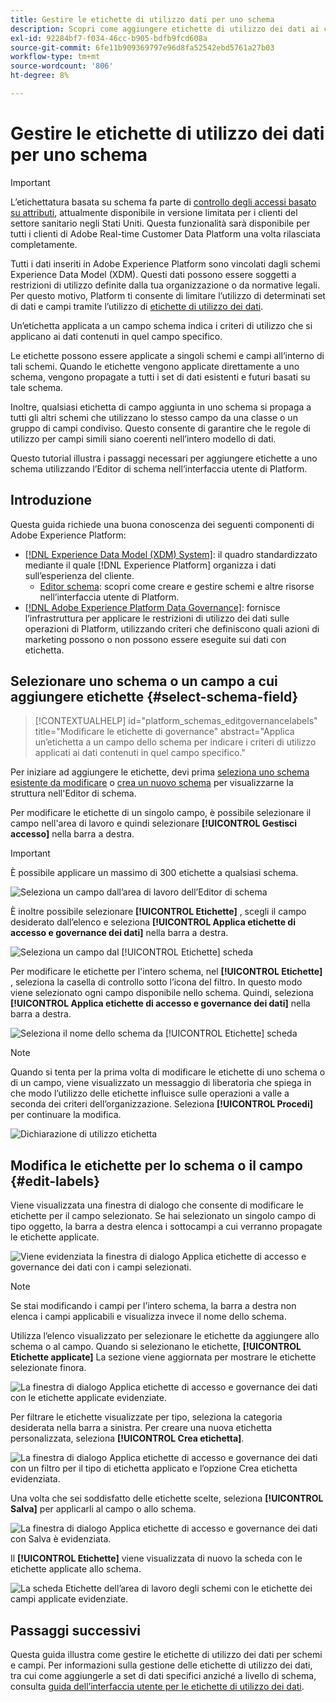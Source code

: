 ```yaml
---
title: Gestire le etichette di utilizzo dati per uno schema
description: Scopri come aggiungere etichette di utilizzo dei dati ai campi dello schema Experience Data Model (XDM) nell’interfaccia utente di Adobe Experience Platform.
exl-id: 92284bf7-f034-46cc-b905-bdfb9fcd608a
source-git-commit: 6fe11b909369797e96d8fa52542ebd5761a27b03
workflow-type: tm+mt
source-wordcount: '806'
ht-degree: 8%

---
```


# Gestire le etichette di utilizzo dei dati per uno schema

>[!IMPORTANT]
>
>L’etichettatura basata su schema fa parte di [controllo degli accessi basato su attributi](../../access-control/abac/overview.md), attualmente disponibile in versione limitata per i clienti del settore sanitario negli Stati Uniti. Questa funzionalità sarà disponibile per tutti i clienti di Adobe Real-time Customer Data Platform una volta rilasciata completamente.

Tutti i dati inseriti in Adobe Experience Platform sono vincolati dagli schemi Experience Data Model (XDM). Questi dati possono essere soggetti a restrizioni di utilizzo definite dalla tua organizzazione o da normative legali. Per questo motivo, Platform ti consente di limitare l’utilizzo di determinati set di dati e campi tramite l’utilizzo di [etichette di utilizzo dei dati](../../data-governance/labels/overview.md).

Un’etichetta applicata a un campo schema indica i criteri di utilizzo che si applicano ai dati contenuti in quel campo specifico.

Le etichette possono essere applicate a singoli schemi e campi all’interno di tali schemi. Quando le etichette vengono applicate direttamente a uno schema, vengono propagate a tutti i set di dati esistenti e futuri basati su tale schema.

Inoltre, qualsiasi etichetta di campo aggiunta in uno schema si propaga a tutti gli altri schemi che utilizzano lo stesso campo da una classe o un gruppo di campi condiviso. Questo consente di garantire che le regole di utilizzo per campi simili siano coerenti nell’intero modello di dati.

Questo tutorial illustra i passaggi necessari per aggiungere etichette a uno schema utilizzando l’Editor di schema nell’interfaccia utente di Platform.

## Introduzione

Questa guida richiede una buona conoscenza dei seguenti componenti di Adobe Experience Platform:

* [[!DNL Experience Data Model (XDM) System]](../home.md): il quadro standardizzato mediante il quale [!DNL Experience Platform] organizza i dati sull’esperienza del cliente.
   * [Editor schema](../ui/overview.md): scopri come creare e gestire schemi e altre risorse nell’interfaccia utente di Platform.
* [[!DNL Adobe Experience Platform Data Governance]](../../data-governance/home.md): fornisce l’infrastruttura per applicare le restrizioni di utilizzo dei dati sulle operazioni di Platform, utilizzando criteri che definiscono quali azioni di marketing possono o non possono essere eseguite sui dati con etichetta.

## Selezionare uno schema o un campo a cui aggiungere etichette {#select-schema-field}

>[!CONTEXTUALHELP]
>id="platform_schemas_editgovernancelabels"
>title="Modificare le etichette di governance"
>abstract="Applica un’etichetta a un campo dello schema per indicare i criteri di utilizzo applicati ai dati contenuti in quel campo specifico."

Per iniziare ad aggiungere le etichette, devi prima [seleziona uno schema esistente da modificare](../ui/resources/schemas.md#edit) o [crea un nuovo schema](../ui/resources/schemas.md#create) per visualizzarne la struttura nell&#39;Editor di schema.

Per modificare le etichette di un singolo campo, è possibile selezionare il campo nell&#39;area di lavoro e quindi selezionare **[!UICONTROL Gestisci accesso]** nella barra a destra.

>[!IMPORTANT]
>
>È possibile applicare un massimo di 300 etichette a qualsiasi schema.

![Seleziona un campo dall’area di lavoro dell’Editor di schema](../images/tutorials/labels/manage-access.png)

È inoltre possibile selezionare **[!UICONTROL Etichette]** , scegli il campo desiderato dall’elenco e seleziona **[!UICONTROL Applica etichette di accesso e governance dei dati]** nella barra a destra.

![Seleziona un campo dal [!UICONTROL Etichette] scheda](../images/tutorials/labels/select-field-on-labels-tab.png)

Per modificare le etichette per l&#39;intero schema, nel **[!UICONTROL Etichette]** , seleziona la casella di controllo sotto l’icona del filtro. In questo modo viene selezionato ogni campo disponibile nello schema. Quindi, seleziona **[!UICONTROL Applica etichette di accesso e governance dei dati]** nella barra a destra.

![Seleziona il nome dello schema da [!UICONTROL Etichette] scheda](../images/tutorials/labels/select-schema-on-labels-tab.png)

>[!NOTE]
>
>Quando si tenta per la prima volta di modificare le etichette di uno schema o di un campo, viene visualizzato un messaggio di liberatoria che spiega in che modo l’utilizzo delle etichette influisce sulle operazioni a valle a seconda dei criteri dell’organizzazione. Seleziona **[!UICONTROL Procedi]** per continuare la modifica.
>
>![Dichiarazione di utilizzo etichetta](../images/tutorials/labels/disclaimer.png)

## Modifica le etichette per lo schema o il campo {#edit-labels}

Viene visualizzata una finestra di dialogo che consente di modificare le etichette per il campo selezionato. Se hai selezionato un singolo campo di tipo oggetto, la barra a destra elenca i sottocampi a cui verranno propagate le etichette applicate.

![Viene evidenziata la finestra di dialogo Applica etichette di accesso e governance dei dati con i campi selezionati.](../images/tutorials/labels/edit-labels.png)

>[!NOTE]
>
>Se stai modificando i campi per l’intero schema, la barra a destra non elenca i campi applicabili e visualizza invece il nome dello schema.

Utilizza l’elenco visualizzato per selezionare le etichette da aggiungere allo schema o al campo. Quando si selezionano le etichette, **[!UICONTROL Etichette applicate]** La sezione viene aggiornata per mostrare le etichette selezionate finora.

![La finestra di dialogo Applica etichette di accesso e governance dei dati con le etichette applicate evidenziate.](../images/tutorials/labels/applied-labels.png)

Per filtrare le etichette visualizzate per tipo, seleziona la categoria desiderata nella barra a sinistra. Per creare una nuova etichetta personalizzata, seleziona **[!UICONTROL Crea etichetta]**.

![La finestra di dialogo Applica etichette di accesso e governance dei dati con un filtro per il tipo di etichetta applicato e l’opzione Crea etichetta evidenziata.](../images/tutorials/labels/filter-and-create-custom.png)

Una volta che sei soddisfatto delle etichette scelte, seleziona **[!UICONTROL Salva]** per applicarli al campo o allo schema.

![La finestra di dialogo Applica etichette di accesso e governance dei dati con Salva è evidenziata.](../images/tutorials/labels/save-labels.png)

Il **[!UICONTROL Etichette]** viene visualizzata di nuovo la scheda con le etichette applicate allo schema.

![La scheda Etichette dell’area di lavoro degli schemi con le etichette dei campi applicate evidenziate.](../images/tutorials/labels/field-labels-added.png)

## Passaggi successivi

Questa guida illustra come gestire le etichette di utilizzo dei dati per schemi e campi. Per informazioni sulla gestione delle etichette di utilizzo dei dati, tra cui come aggiungerle a set di dati specifici anziché a livello di schema, consulta [guida dell’interfaccia utente per le etichette di utilizzo dei dati](../../data-governance/labels/user-guide.md).
